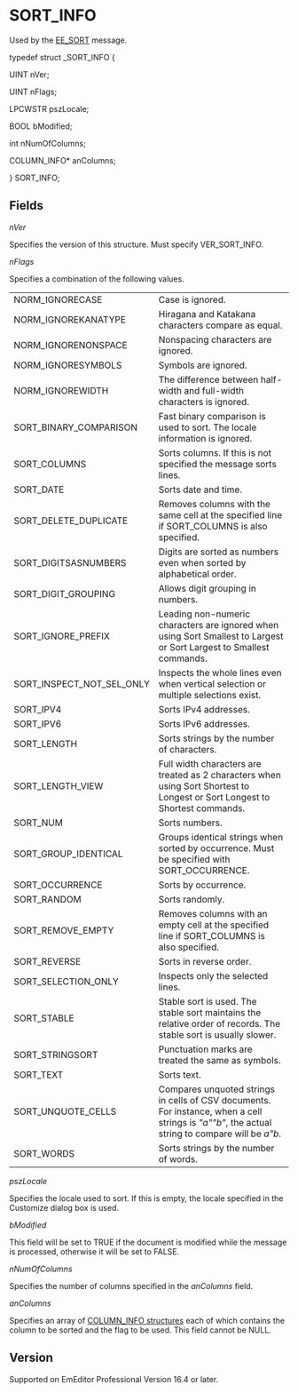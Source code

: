 # SORT\_INFO

Used by the [EE\_SORT](../message/ee_sort) message.

typedef struct \_SORT\_INFO {

UINT nVer;

UINT nFlags;

LPCWSTR pszLocale;

BOOL bModified;

int nNumOfColumns;

COLUMN\_INFO\* anColumns;

} SORT\_INFO;

## Fields

_nVer_

Specifies the version of this structure. Must specify VER\_SORT\_INFO.

_nFlags_

Specifies a combination of the following values.

|     |     |
| --- | --- |
| NORM\_IGNORECASE | Case is ignored. |
| NORM\_IGNOREKANATYPE | Hiragana and Katakana characters compare as equal. |
| NORM\_IGNORENONSPACE | Nonspacing characters are ignored. |
| NORM\_IGNORESYMBOLS | Symbols are ignored. |
| NORM\_IGNOREWIDTH | The difference between half-width and full-width characters is ignored. |
| SORT\_BINARY\_COMPARISON | Fast binary comparison is used to sort. The locale information is ignored. |
| SORT\_COLUMNS | Sorts columns. If this is not specified the message sorts lines. |
| SORT\_DATE | Sorts date and time. |
| SORT\_DELETE\_DUPLICATE | Removes columns with the same cell at the specified line if SORT\_COLUMNS is also specified. |
| SORT\_DIGITSASNUMBERS | Digits are sorted as numbers even when sorted by alphabetical order. |
| SORT\_DIGIT\_GROUPING | Allows digit grouping in numbers. |
| SORT\_IGNORE\_PREFIX | Leading non-numeric characters are ignored when using Sort Smallest to Largest or Sort Largest to Smallest commands. |
| SORT\_INSPECT\_NOT\_SEL\_ONLY | Inspects the whole lines even when vertical selection or multiple selections exist. |
| SORT\_IPV4 | Sorts IPv4 addresses. |
| SORT\_IPV6 | Sorts IPv6 addresses. |
| SORT\_LENGTH | Sorts strings by the number of characters. |
| SORT\_LENGTH\_VIEW | Full width characters are treated as 2 characters when using Sort Shortest to Longest or Sort Longest to Shortest commands. |
| SORT\_NUM | Sorts numbers. |
| SORT\_GROUP\_IDENTICAL | Groups identical strings when sorted by occurrence. Must be specified with SORT\_OCCURRENCE. |
| SORT\_OCCURRENCE | Sorts by occurrence. |
| SORT\_RANDOM | Sorts randomly. |
| SORT\_REMOVE\_EMPTY | Removes columns with an empty cell at the specified line if SORT\_COLUMNS is also specified. |
| SORT\_REVERSE | Sorts in reverse order. |
| SORT\_SELECTION\_ONLY | Inspects only the selected lines. |
| SORT\_STABLE | Stable sort is used. The stable sort maintains the relative order of records. The stable sort is usually slower. |
| SORT\_STRINGSORT | Punctuation marks are treated the same as symbols. |
| SORT\_TEXT | Sorts text. |
| SORT\_UNQUOTE\_CELLS | Compares unquoted strings in cells of CSV documents. For instance, when a cell strings is _"a""b"_, the actual string to compare will be _a"b_. |
| SORT\_WORDS | Sorts strings by the number of words. |

_pszLocale_

Specifies the locale used to sort. If this is empty, the locale specified in the Customize dialog box is used.

_bModified_

This field will be set to TRUE if the document is modified while the message is processed, otherwise it will be set to FALSE.

_nNumOfColumns_

Specifies the number of columns specified in the _anColumns_ field.

_anColumns_

Specifies an array of [COLUMN\_INFO structures](column_info) each of which contains the column to be sorted and the flag to be used. This field cannot be NULL.

## Version

Supported on EmEditor Professional Version 16.4 or later.
